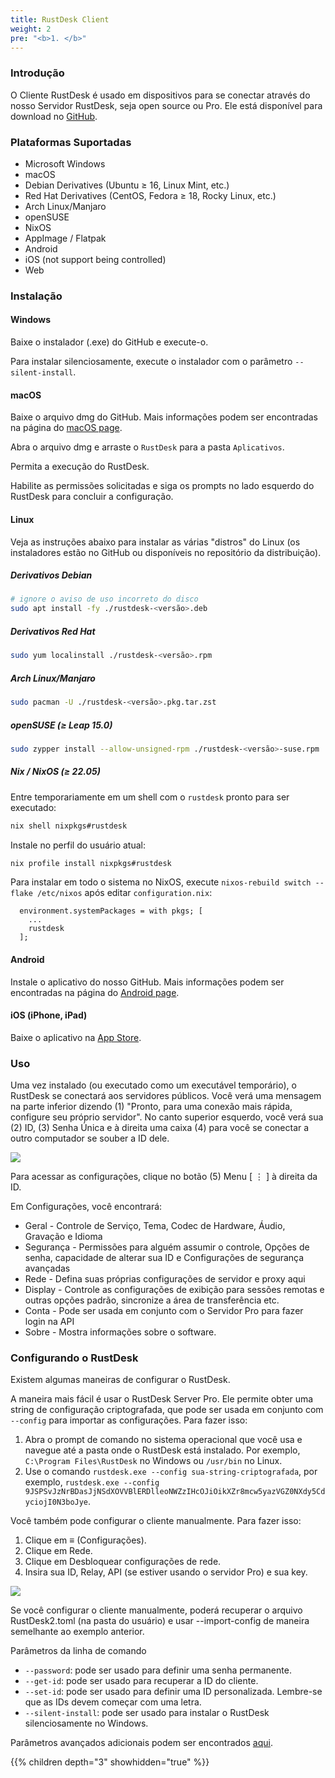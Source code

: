 ```yaml
---
title: RustDesk Client
weight: 2
pre: "<b>1. </b>"
---
```


### Introdução
O Cliente RustDesk é usado em dispositivos para se conectar através do nosso Servidor RustDesk, seja open source ou Pro. Ele está disponível para download no [GitHub](https://github.com/rustdesk/rustdesk/releases/latest).

### Plataformas Suportadas
- Microsoft Windows
- macOS
- Debian Derivatives (Ubuntu ≥ 16, Linux Mint, etc.)
- Red Hat Derivatives (CentOS, Fedora ≥ 18, Rocky Linux, etc.)
- Arch Linux/Manjaro
- openSUSE
- NixOS
- AppImage / Flatpak
- Android
- iOS (not support being controlled)
- Web

### Instalação

#### Windows

Baixe o instalador (.exe) do GitHub e execute-o.

Para instalar silenciosamente, execute o instalador com o parâmetro `--silent-install`.

#### macOS

Baixe o arquivo dmg do GitHub. Mais informações podem ser encontradas na página do [macOS page](https://rustdesk.com/docs/pt/client/mac/).

Abra o arquivo dmg e arraste o `RustDesk` para a pasta `Aplicativos`.

Permita a execução do RustDesk.

Habilite as permissões solicitadas e siga os prompts no lado esquerdo do RustDesk para concluir a configuração.

#### Linux

Veja as instruções abaixo para instalar as várias "distros" do Linux (os instaladores estão no GitHub ou disponíveis no repositório da distribuição).

##### Derivativos Debian

```sh
# ignore o aviso de uso incorreto do disco
sudo apt install -fy ./rustdesk-<versão>.deb
```

##### Derivativos Red Hat

```sh
sudo yum localinstall ./rustdesk-<versão>.rpm
```

##### Arch Linux/Manjaro

```sh
sudo pacman -U ./rustdesk-<versão>.pkg.tar.zst
```

##### openSUSE (≥ Leap 15.0)

```sh
sudo zypper install --allow-unsigned-rpm ./rustdesk-<versão>-suse.rpm
```

##### Nix / NixOS (≥ 22.05)

Entre temporariamente em um shell com o `rustdesk` pronto para ser executado:

```sh
nix shell nixpkgs#rustdesk
```

Instale no perfil do usuário atual:

```sh
nix profile install nixpkgs#rustdesk
```

Para instalar em todo o sistema no NixOS, execute `nixos-rebuild switch --flake /etc/nixos` após editar `configuration.nix`:

```
  environment.systemPackages = with pkgs; [
    ...
    rustdesk
  ];
```

#### Android
Instale o aplicativo do nosso GitHub. Mais informações podem ser encontradas na página do [Android page](https://rustdesk.com/docs/pt/client/android/).

#### iOS (iPhone, iPad)
Baixe o aplicativo na [App Store](https://apps.apple.com/br/app/rustdesk-remote-desktop/id1581225015).

### Uso
Uma vez instalado (ou executado como um executável temporário), o RustDesk se conectará aos servidores públicos. Você verá uma mensagem na parte inferior dizendo (1) "Pronto, para uma conexão mais rápida, configure seu próprio servidor". No canto superior esquerdo, você verá sua (2) ID, (3) Senha Única e à direita uma caixa (4) para você se conectar a outro computador se souber a ID dele.

![](/docs/en/client/images/client.png)

Para acessar as configurações, clique no botão (5) Menu [ &#8942; ] à direita da ID.

Em Configurações, você encontrará:
- Geral - Controle de Serviço, Tema, Codec de Hardware, Áudio, Gravação e Idioma
- Segurança - Permissões para alguém assumir o controle, Opções de senha, capacidade de alterar sua ID e Configurações de segurança avançadas
- Rede - Defina suas próprias configurações de servidor e proxy aqui
- Display - Controle as configurações de exibição para sessões remotas e outras opções padrão, sincronize a área de transferência etc.
- Conta - Pode ser usada em conjunto com o Servidor Pro para fazer login na API
- Sobre - Mostra informações sobre o software.

### Configurando o RustDesk
Existem algumas maneiras de configurar o RustDesk.

A maneira mais fácil é usar o RustDesk Server Pro. Ele permite obter uma string de configuração criptografada, que pode ser usada em conjunto com `--config` para importar as configurações. Para fazer isso:
1. Abra o prompt de comando no sistema operacional que você usa e navegue até a pasta onde o RustDesk está instalado. Por exemplo, `C:\Program Files\RustDesk` no Windows ou `/usr/bin` no Linux.
2. Use o comando `rustdesk.exe --config sua-string-criptografada`, por exemplo, `rustdesk.exe --config 9JSPSvJzNrBDasJjNSdXOVVBlERDlleoNWZzIHcOJiOikXZr8mcw5yazVGZ0NXdy5CdyciojI0N3boJye`.

Você também pode configurar o cliente manualmente. Para fazer isso:
1. Clique em ≡ (Configurações).
2. Clique em Rede.
3. Clique em Desbloquear configurações de rede.
4. Insira sua ID, Relay, API (se estiver usando o servidor Pro) e sua key.

![](/docs/en/client/images/network-settings.png)

Se você configurar o cliente manualmente, poderá recuperar o arquivo RustDesk2.toml (na pasta do usuário) e usar --import-config de maneira semelhante ao exemplo anterior.

Parâmetros da linha de comando
- `--password`: pode ser usado para definir uma senha permanente.
- `--get-id`: pode ser usado para recuperar a ID do cliente.
- `--set-id`: pode ser usado para definir uma ID personalizada. Lembre-se que as IDs devem começar com uma letra.
- `--silent-install`: pode ser usado para instalar o RustDesk silenciosamente no Windows.

 Parâmetros avançados adicionais podem ser encontrados [aqui](https://github.com/rustdesk/rustdesk/blob/bdc5cded221af9697eb29aa30babce75e987fcc9/src/core_main.rs#L242).

 {{% children depth="3" showhidden="true" %}}
